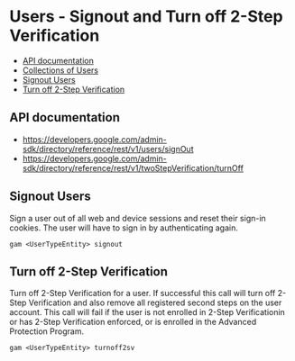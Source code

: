 # Users - Signout and Turn off 2-Step Verification
- [API documentation](#api-documentation)
- [Collections of Users](Collections-of-Users)
- [Signout Users](#signout-users)
- [Turn off 2-Step Verification](#turn-off-2-step-verification)

## API documentation
* https://developers.google.com/admin-sdk/directory/reference/rest/v1/users/signOut
* https://developers.google.com/admin-sdk/directory/reference/rest/v1/twoStepVerification/turnOff

## Signout Users
Sign a user out of all web and device sessions and reset their sign-in cookies.
The user will have to sign in by authenticating again.
```
gam <UserTypeEntity> signout
```
## Turn off 2-Step Verification
Turn off 2-Step Verification for a user.
If successful this call will turn off 2-Step Verification and also remove all registered second steps on the user account.
This call will fail if the user is not enrolled in 2-Step Verificationin or has 2-Step Verification enforced, or is enrolled in the Advanced Protection Program.
```
gam <UserTypeEntity> turnoff2sv
```
